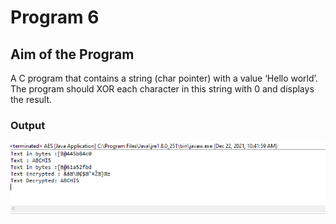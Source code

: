 # Program 6

## Aim of the Program

A C program that contains a string (char pointer) with a value ‘Hello world’. The
program should XOR each character in this string with 0 and displays the result.


### Output

![output](Output_Program6.png)
